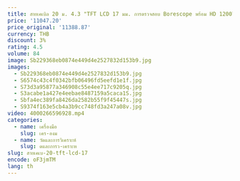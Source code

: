 ```yaml
---
title: สายเคเบิล 20 ม. 4.3 "TFT LCD 17 มม. การตรวจสอบ Borescope พร้อม HD 1200TVL สําหรับการตรวจสอบท่อ
price: '11047.20'
price_original: '11388.87'
currency: THB
discount: 3%
rating: 4.5
volume: 84
image: Sb229368eb0874e449d4e2527832d153b9.jpg
images:
  - Sb229368eb0874e449d4e2527832d153b9.jpg
  - S6574c43c4f0342bfb06496fd5eefd1e1f.jpg
  - S73d3a95877a346908c55e4ee717c9205q.jpg
  - S3acabe1a427e4eebae8487159a5caca1S.jpg
  - Sbfa4ec389fa8426da2582b55f9f45447s.jpg
  - S9374f163e5cb4a3b9cc748fd3a247a08v.jpg
video: 4000266596928.mp4
categories:
  - name: เครื่องมือ
    slug: เคร-องม
  - name: วัดและการวิเคราะห์
    slug: ดและการว-เคราะห
slug: สายเคเบ-20-tft-lcd-17
encode: oF3jmTM
lang: th
---
```

  